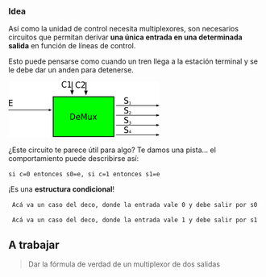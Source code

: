 ### Idea

Así como la unidad de control necesita multiplexores, son necesarios circuitos que permitan derivar **una única entrada en una determinada salida** en función de líneas de control. 

Esto puede pensarse como cuando un tren llega a la estación terminal y se le debe dar un anden para detenerse.

![caja negra demux](https://github.com/Orga-UNQ/mumuki-guia-bajo-nivel-logica-digital/blob/master/assets/demux.png?raw=true "Demultiplexor")


¿Este circuito te parece útil para algo? Te damos una pista... el comportamiento puede describirse así:

```
si c=0 entonces s0=e, si c=1 entonces s1=e
```

¡Es una **estructura condicional**!



```
 Acá va un caso del deco, donde la entrada vale 0 y debe salir por s0
```


```
 Acá va un caso del deco, donde la entrada vale 1 y debe salir por s1
```

## A trabajar
> Dar la fórmula de verdad de un multiplexor de dos salidas
